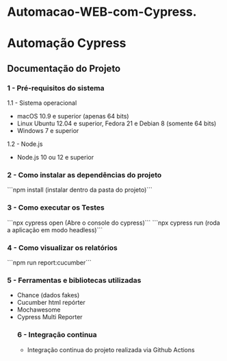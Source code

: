 ﻿# Automacao-WEB-com-Cypress.

<h1>Automação Cypress</h1>


<h2>Documentação do Projeto</h2>

<h3>1 - Pré-requisitos do sistema</h3>
1.1 - Sistema operacional
<ul>
<li>macOS 10.9 e superior (apenas 64 bits)</li>
<li>Linux Ubuntu 12.04 e superior, Fedora 21 e Debian 8 (somente 64 bits)</li>
<li>Windows 7 e superior</li>
</ul>
1.2 - Node.js
<ul>
<li>Node.js 10 ou 12 e superior</li>
</ul>
<h3>2 - Como instalar as dependências do projeto</h3>
```npm install (instalar dentro da pasta do projeto)```
<h3>3 - Como executar os Testes</h3>
```npx cypress open (Abre o console do cypress)```
```npx cypress run (roda a aplicação em modo headless)``` 
<h3>4 - Como visualizar os relatórios</h3>
```npm run report:cucumber```
<h3>5 - Ferramentas e bibliotecas utilizadas</h3>
<ul>
<li>Chance (dados fakes)</li>
<li>Cucumber html repórter</li>
<li>Mochawesome</li>
<li>Cypress Multi Reporter</li>
<h3>6 - Integração continua</h3>
<ul>
<li>Integração continua do projeto realizada via Github Actions</li> 
</ul>
